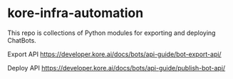 # kore-infra-automation
This repo is collections of Python modules for exporting and deploying ChatBots.

Export API
https://developer.kore.ai/docs/bots/api-guide/bot-export-api/

Deploy API
https://developer.kore.ai/docs/bots/api-guide/publish-bot-api/
